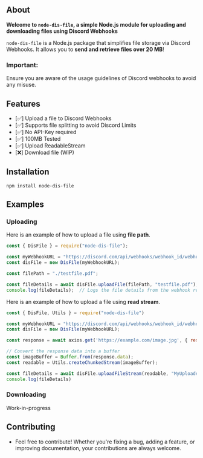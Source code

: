 ## About

<strong>Welcome to `node-dis-file`, a simple Node.js module for uploading and downloading files using Discord Webhooks</strong>

`node-dis-file` is a Node.js package that simplifies file storage via Discord Webhooks. It allows you to <strong>send and retrieve files over 20 MB</strong>!

### <strong>Important:</strong>
Ensure you are aware of the usage guidelines of Discord webhooks to avoid any misuse.

## Features
- [✅] Upload a file to Discord Webhooks
- [✅] Supports file splitting to avoid Discord Limits
- [✅] No API-Key required
- [✅] 100MB Tested
- [✅] Upload ReadableStream
- [❌] Download file (WIP)

## Installation

```sh-session
npm install node-dis-file
```

## Examples

### Uploading

Here is an example of how to upload a file using <strong>file path</strong>.

```javascript
const { DisFile } = require("node-dis-file");

const myWebhookURL = "https://discord.com/api/webhooks/webhook_id/webhook_token";
const disFile = new DisFile(myWebhookURL);

const filePath = "./testfile.pdf";

const fileDetails = await disFile.uploadFile(filePath, "testfile.pdf");
console.log(fileDetails);  // Logs the file details from the webhook response
```

Here is an example of how to upload a file using <strong>read stream</strong>.
```javascript
const { DisFile, Utils } = require("node-dis-file")

const myWebhookURL = "https://discord.com/api/webhooks/webhook_id/webhook_token";
const disFile = new DisFile(myWebhookURL);

const response = await axios.get('https://example.com/image.jpg', { responseType: 'arraybuffer' });

// Convert the response data into a buffer
const imageBuffer = Buffer.from(response.data);
const readable = Utils.createChunkedStream(imageBuffer);

const fileDetails = await disFile.uploadFileStream(readable, "MyUploadedImage.jpg")
console.log(fileDetails)
```

### Downloading
Work-in-progress

## Contributing

- Feel free to contribute! Whether you're fixing a bug, adding a feature, or improving documentation, your contributions are always welcome.